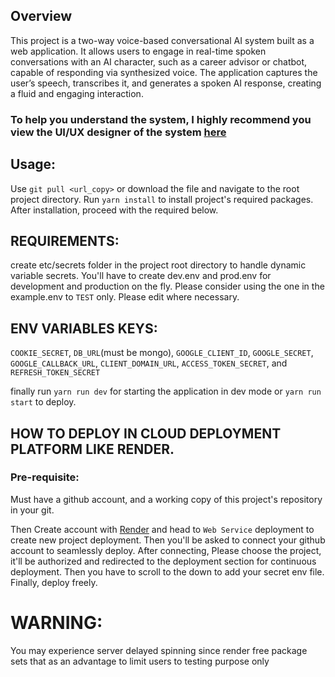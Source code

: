 ## Overview
This project is a two-way voice-based conversational AI system built as a web application. It allows users to engage in real-time spoken conversations with an AI character, such as a career advisor or chatbot, capable of responding via synthesized voice. The application captures the user’s speech, transcribes it, and generates a spoken AI response, creating a fluid and engaging interaction.

### To help you understand the system, I highly recommend you view the UI/UX designer of the system [here](https://www.figma.com/design/3dSzQgEKr93tvYTxuI3AoE/CareerTrack-Assessment?node-id=0-1&t=DUfo0ZhH6a36o5bT-1) 


## Usage:
Use `git pull <url_copy>` or download the file and navigate to the root project directory. Run `yarn install` to install project's required packages.
After installation, proceed with the required below.

## REQUIREMENTS:
create etc/secrets folder in the project root directory to handle dynamic variable secrets. You'll have to create dev.env and prod.env for development and production on the fly. Please consider using the one in the example.env to `TEST` only. Please edit where necessary.


## ENV VARIABLES KEYS:
`COOKIE_SECRET`, `DB_URL`(must be mongo), `GOOGLE_CLIENT_ID`, `GOOGLE_SECRET`, `GOOGLE_CALLBACK_URL`, `CLIENT_DOMAIN_URL`, `ACCESS_TOKEN_SECRET`, and `REFRESH_TOKEN_SECRET`


finally run `yarn run dev` for starting the application in dev mode or `yarn run start` to deploy.


## HOW TO DEPLOY IN CLOUD DEPLOYMENT PLATFORM LIKE RENDER.
### Pre-requisite:
Must have a github account, and a working copy of this project's repository in your git.

Then Create account with [Render](https://dashboard.render.com/login) and head to `Web Service` deployment to create new project deployment. Then you'll be asked to connect your github account to seamlessly deploy. After connecting, Please choose the project, it'll be authorized and redirected to the deployment section for continuous deployment. Then you have to scroll to the down to add your secret env file. Finally, deploy freely.

# WARNING:
You may experience server delayed spinning since render free package sets that as an advantage to limit users to testing purpose only